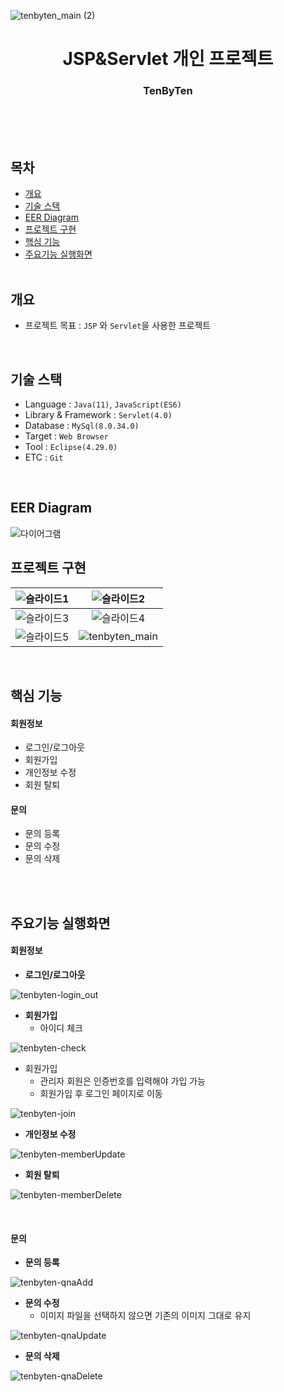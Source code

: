 

![tenbyten_main (2)](https://github.com/user-attachments/assets/68b22264-6672-451e-97a9-9ba69c8e3f62)


<h1 align="center">JSP&Servlet 개인 프로젝트</h1>
<h3 align="center">TenByTen</h3>

<br><br><br>

## 목차
- [개요](https://github.com/new-ming/1023_tenbyten#개요)
- [기술 스택](https://github.com/new-ming/1023_tenbyten#기술-스택)
- [EER Diagram](https://github.com/new-ming/1023_tenbyten#EER-Diagram)
- [프로젝트 구현](https://github.com/new-ming/1023_tenbyten#프로젝트-구현)
- [핵심 기능](https://github.com/new-ming/1023_tenbyten#핵심-기능)
- [주요기능 실행화면](https://github.com/new-ming/C1023_tenbyten#주요기능-실행화면)
<br><br>


## 개요 
* 프로젝트 목표 : `JSP` 와 `Servlet`을 사용한 프로젝트
<br>

## 기술 스택
  - Language : `Java(11)`, `JavaScript(ES6)`
  - Library & Framework : `Servlet(4.0)`
  - Database : `MySql(8.0.34.0)`
  - Target : `Web Browser`
  - Tool : `Eclipse(4.29.0)`
  - ETC : `Git`
<br>

## EER Diagram
![다이어그램](https://github.com/user-attachments/assets/e6f33b02-edb0-4268-8b3a-e21caaddff43)
<br>

## 프로젝트 구현
|![슬라이드1](https://github.com/user-attachments/assets/1d2b9366-e894-47e0-88a2-865ad7e4e1be)|![슬라이드2](https://github.com/user-attachments/assets/ad086184-7677-4843-9b54-9b14a9a40467)|
| :-------------: | :-------------: | 
|![슬라이드3](https://github.com/user-attachments/assets/abedd054-2bb7-4241-9933-b97d7afbe235)|![슬라이드4](https://github.com/user-attachments/assets/dd62ac3f-9bbf-4689-b7fc-e958f7aee917)|
|![슬라이드5](https://github.com/user-attachments/assets/2c791134-9ef8-48ed-86da-f8e3650243a9)|![tenbyten_main](https://github.com/user-attachments/assets/5f3aebf6-5457-4a39-858c-7155b7046248)|
<br>

## 핵심 기능
#### 회원정보
  - 로그인/로그아웃
  - 회원가입
  - 개인정보 수정
  - 회원 탈퇴

#### 문의
  - 문의 등록
  - 문의 수정
  - 문의 삭제

<br><br>

## 주요기능 실행화면
#### 회원정보
* **로그인/로그아웃**

![tenbyten-login_out](https://github.com/user-attachments/assets/c1267b8d-296e-4056-93d8-f1fee4290607)
  
* **회원가입**
  * 아이디 체크
 
![tenbyten-check](https://github.com/user-attachments/assets/9f7e3b22-ff8b-4a9d-9c21-a788a098a74f)


  * 회원가입
    * 관리자 회원은 인증번호를 입력해야 가입 가능
    * 회원가입 후 로그인 페이지로 이동
   
![tenbyten-join](https://github.com/user-attachments/assets/9265bafe-f16b-49fd-91f9-24875210e415)

* **개인정보 수정**

![tenbyten-memberUpdate](https://github.com/user-attachments/assets/dfa8073a-2a3d-424c-847f-b34616901560)

* **회원 탈퇴**

![tenbyten-memberDelete](https://github.com/user-attachments/assets/84a1751e-4bf9-4b51-8c97-ee97d762f3bd)


<br>

#### 문의
* **문의 등록**

![tenbyten-qnaAdd](https://github.com/user-attachments/assets/fbb4cd3d-e9b2-4737-8ea2-9e8a1bd1a388)


* **문의 수정**
  * 이미지 파일을 선택하지 않으면 기존의 이미지 그대로 유지
  
![tenbyten-qnaUpdate](https://github.com/user-attachments/assets/6ad02e10-3b52-4978-9f72-f649656b46a1)

       
* **문의 삭제**

![tenbyten-qnaDelete](https://github.com/user-attachments/assets/47030e13-50fc-42f6-b18e-d53f0d7ea8c1)



<br><br><br><br><br>

